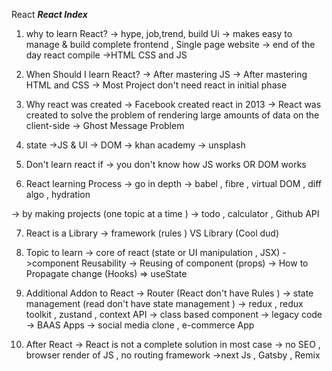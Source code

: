 React 
*******React Index*******
1. why to learn React?
 -> hype, job,trend, build Ui 
 -> makes easy to manage & build complete frontend , Single page website
 -> end of the day react compile ->HTML CSS and JS

 2. When Should I learn React?
 -> After mastering JS 
 -> After mastering HTML and CSS
 -> Most Project don't need react in initial phase 

 3. Why react was created 
 -> Facebook created react in 2013
 -> React was created to solve the problem of rendering large amounts of data on the client-side
 -> Ghost Message Problem 

 4. state ->JS & UI -> DOM 
 -> khan academy -> unsplash 
 
 5. Don't learn react if 
 -> you don't know how JS works OR DOM works 

 6. React learning Process 
 -> go in depth 
 -> babel , fibre , virtual DOM , diff algo , hydration 

 -> by making projects (one topic at a time ) 
 -> todo , calculator , Github API 

 7. React is a Library 
 -> framework (rules ) VS Library  (Cool dud)

 8. Topic to learn 
 -> core of react (state or UI manipulation , JSX)
 ->component Reusability 
 -> Reusing of component (props)
 -> How to Propagate change (Hooks) => useState 

 9. Additional Addon to React 
 -> Router (React don't have Rules ) 
 -> state management (read don't have state management )
 -> redux , redux toolkit , zustand , context API 
 -> class based component 
      -> legacy code 
-> BAAS Apps 
    -> social media clone , e-commerce App


10. After React 
 -> React is not a complete solution in most case 
 -> no SEO , browser render of JS , no routing 
 framework 
 ->next Js , Gatsby , Remix 